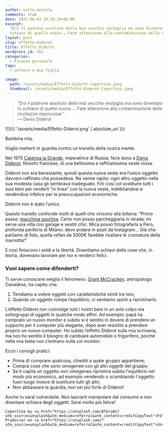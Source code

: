 ```yaml
---
author: salto.mentale
comments: true
date: 2021-08-03 14:28:19+00:00
excerpt:
  “Ero il padrone assoluto della mia vecchia vestaglia ma sono diventato lo
  schiavo di quella nuova … Fate attenzione alla contaminazione delle ricchezze improvvise.”
layout: post
slug: effetto-diderot
title: Effetto Diderot
wordpress_id: 501
categories:
  - Finanza personale
tags:
  - Lettere a mia figlia

image:
  path: /assets/media/Effetto-Diderot-Copertina.jpeg
  thumbnail: /assets/media/Effetto-Diderot-Copertina.jpeg
---
```


> “Ero il padrone assoluto della mia vecchia vestaglia ma sono diventato lo schiavo di quella nuova … Fate attenzione alla contaminazione delle ricchezze improvvise.”  
— Denis Diderot


![]({{ '/assets/media/Effetto-Diderot.png' | absolute_url }})

Bambina mia,

Voglio metterti in guardia contro un tranello della nostra mente.

Nel 1975 [Caterina la Grande](https://it.wikipedia.org/wiki/Caterina_II_di_Russia), imperatrice di Russia, fece dono a [Denis Diderot](https://it.wikipedia.org/wiki/Denis_Diderot), filosofo francese, di una bellissima e raffinatissima veste rossa.

Diderot non era benestante, quindi questa nuova veste era l’unico oggetto davvero raffinato che possedeva. Ne venne rapito: ogni altro oggetto nella sua modesta casa gli sembrava inadeguato. Finì così col sostituire tutti i suoi beni per renderli “in linea” con la nuova veste, indebitandosi e rendendosi infelice per le preoccupazioni economiche.

Diderot non è stato l’unico.

Questo tranello confonde molti di quelli che vincono alla lotteria: “Primo passo: [macchina sportiva](/stai-regalandoti-carbone/). Certo non posso parcheggiarla in strada: mi serve una villa con garage e vestiti chic. Mica posso fotografarla a Pero, profonda periferia di Milano: devo andare in posti da Instagram… Già che parliamo di foto, quella reflex da 5000€ farebbe risaltare le cromature della marmitta!”

E così finiscono i soldi e la libertà. Diventiamo schiavi delle cose che, in teoria, dovevano lavorare per noi e renderci felici.

### Vuoi sapere come difenderti?

Ti serve conoscere meglio il fenomeno. [Grant McCracken](https://en.wikipedia.org/wiki/Grant_McCracken), antropologo Canadese, ha capito che:

1. Tendiamo a volere oggetti con caratteristiche simili tra loro;
2. Quando un oggetto rompe l’equilibrio, ci sentiamo spinti a ripristinarlo.

L’effetto Diderot non coinvolge tutti i nostri beni in un solo colpo ma sottogruppi di oggetti in qualche modo affini. Ad esempio: papà ha comprato un nuovo monitor e subito si è sentito in dovere di prendere un supporto per il computer più elegante, dopo aver resistito a prendere proprio un nuovo computer. Ho subito l’effetto Diderot sulla mia scrivania, ma non ho sentito il bisogno di cambiare automobile o frigorifero, poiché nella mia testa non c’entrano nulla col monitor.

Ecco i consigli pratici:

- Prima di comprare qualcosa, chiediti a quale gruppo appartiene;
- Compra cose che sono omogenee con gli altri oggetti del gruppo;
- Se ti capita un oggetto non omogeneo ripristina subito l'equilibrio nel modo più economico, ad esempio vendendo o scambiando l'oggetto fuori luogo invece di sostituire tutti gli altri;
- Non abbassare la guardia, non sei più forte di Diderot!

Anche tu sarai vulnerabile. Non lasciarti manipolare dal consumo e non diventare schiava degli oggetti. Sarai molto più felice!

    Copertina by <a href="https://unsplash.com/@fprado?utm_source=unsplash&utm_medium=referral&utm_content=creditCopyText">Félix Prado</a> on <a href="https://unsplash.com/?utm_source=unsplash&utm_medium=referral&utm_content=creditCopyText">Unsplash</a>
